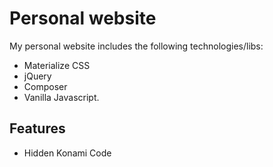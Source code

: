 # Personal website

My personal website includes the following technologies/libs:

- Materialize CSS
- jQuery
- Composer
- Vanilla Javascript.

## Features 

- Hidden Konami Code